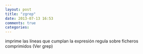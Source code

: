 ```yaml
---
layout: post
title: "zgrep"
date: 2013-07-13 16:53
comments: true
categories: 
---
```

imprime las líneas que cumplan la expresión regula sobre ficheros comprimidos (Ver grep)

